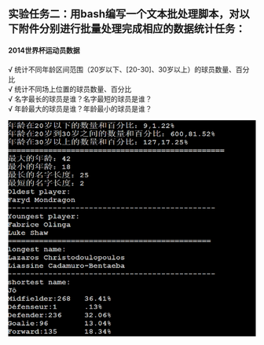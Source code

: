 ## 实验任务二：用bash编写一个文本批处理脚本，对以下附件分别进行批量处理完成相应的数据统计任务： 
#### 2014世界杯运动员数据 
√ 统计不同年龄区间范围（20岁以下、[20-30]、30岁以上）的球员数量、百分比  
√ 统计不同场上位置的球员数量、百分比  
√ 名字最长的球员是谁？名字最短的球员是谁？  
√ 年龄最大的球员是谁？年龄最小的球员是谁？

![任务二结果截图](screenshot/data2.PNG)
